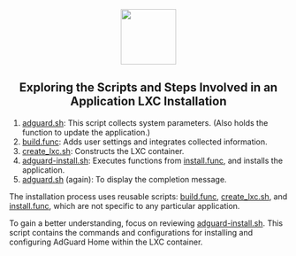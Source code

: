 <div align="center">
<img src="https://raw.githubusercontent.com/phreakmunkay/ProxmoxVE/main/misc/images/logo.png" height="100px" />
</div>
<h2><div align="center">Exploring the Scripts and Steps Involved in an Application LXC Installation</div></h2>

1) [adguard.sh](https://github.com/phreakmunkay/ProxmoxVE/blob/main/ct/adguard.sh): This script collects system parameters. (Also holds the function to update the application.)
2) [build.func](https://github.com/phreakmunkay/ProxmoxVE/blob/main/misc/build.func): Adds user settings and integrates collected information.
3) [create_lxc.sh](https://github.com/phreakmunkay/ProxmoxVE/blob/main/ct/create_lxc.sh): Constructs the LXC container.
4) [adguard-install.sh](https://github.com/phreakmunkay/ProxmoxVE/blob/main/install/adguard-install.sh): Executes functions from [install.func](https://github.com/phreakmunkay/ProxmoxVE/blob/main/misc/install.func), and installs the application.
5) [adguard.sh](https://github.com/phreakmunkay/ProxmoxVE/blob/main/ct/adguard.sh) (again): To display the completion message.

The installation process uses reusable scripts: [build.func](https://github.com/phreakmunkay/ProxmoxVE/blob/main/misc/build.func), [create_lxc.sh](https://github.com/phreakmunkay/ProxmoxVE/blob/main/ct/create_lxc.sh), and [install.func](https://github.com/phreakmunkay/ProxmoxVE/blob/main/misc/install.func), which are not specific to any particular application.

To gain a better understanding, focus on reviewing [adguard-install.sh](https://github.com/phreakmunkay/ProxmoxVE/blob/main/install/adguard-install.sh). This script contains the commands and configurations for installing and configuring AdGuard Home within the LXC container.
